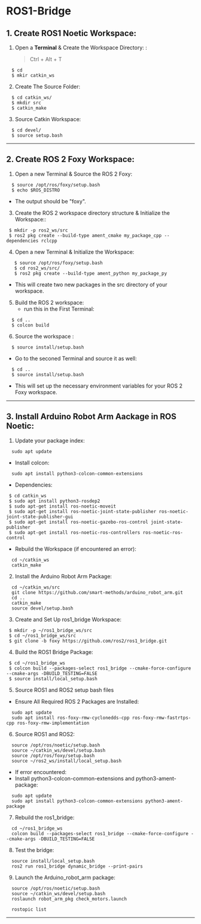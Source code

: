 # ROS1-Bridge

## 1. Create ROS1 Noetic Workspace:
   
1. Open a **Terminal** & Create the Workspace Directory: : 
   > Ctrl + Alt + T
   
```
  $ cd
  $ mkir catkin_ws
```

2. Create The Source Folder: 

  ```
    $ cd catkin_ws/
    $ mkdir src
    $ catkin_make
  ```

3. Source Catkin Workspace: 

 ```
   $ cd devel/
   $ source setup.bash 
  ```



***



## 2. Create ROS 2 Foxy Workspace:

1. Open a new Terminal & Source the ROS 2 Foxy:
```
  $ source /opt/ros/foxy/setup.bash
  $ echo $ROS_DISTRO
```
  - The output should be "foxy".

3. Create the ROS 2 workspace directory structure & Initialize the Workspace::
  ```
   $ mkdir -p ros2_ws/src
   $ ros2 pkg create --build-type ament_cmake my_package_cpp --dependencies rclcpp
```

4. Open a new Terminal & Initialize the Workspace:
```
   $ source /opt/ros/foxy/setup.bash
   $ cd ros2_ws/src/
   $ ros2 pkg create --build-type ament_python my_package_py 
```
  - This will create two new packages in the src directory of your workspace.
 
5. Build the ROS 2 workspace:
   - run this in the First Terminal:
```
  $ cd ..
  $ colcon build
```

6. Source the workspace :
```
  $ source install/setup.bash
```

  - Go to the seconed Terminal and source it as well:
```
  $ cd ..
  $ source install/setup.bash
```
  - This will set up the necessary environment variables for your ROS 2 Foxy workspace.



***




## 3. Install Arduino Robot Arm Aackage in ROS Noetic:

1. Update your package index:
```
  sudo apt update
```
- Install colcon:
```
  sudo apt install python3-colcon-common-extensions
 ``` 
- Dependencies:
```
 $ cd catkin_ws
 $ sudo apt install python3-rosdep2
 $ sudo apt-get install ros-noetic-moveit
 $ sudo apt-get install ros-noetic-joint-state-publisher ros-noetic-joint-state-publisher-gui
 $ sudo apt-get install ros-noetic-gazebo-ros-control joint-state-publisher
 $ sudo apt-get install ros-noetic-ros-controllers ros-noetic-ros-control
```


- Rebuild the Workspace (if encountered an error):
```
  cd ~/catkin_ws
  catkin_make
```

2. Install the Arduino Robot Arm Package:
```
  cd ~/catkin_ws/src
  git clone https://github.com/smart-methods/arduino_robot_arm.git
  cd ..
  catkin_make
  source devel/setup.bash
```

3. Create and Set Up ros1_bridge Workspace:
```
 $ mkdir -p ~/ros1_bridge_ws/src 
 $ cd ~/ros1_bridge_ws/src 
 $ git clone -b foxy https://github.com/ros2/ros1_bridge.git 
```

4. Build the ROS1 Bridge Package:
```
 $ cd ~/ros1_bridge_ws
 $ colcon build --packages-select ros1_bridge --cmake-force-configure --cmake-args -DBUILD_TESTING=FALSE
 $ source install/local_setup.bash
```

5. Source ROS1 and ROS2 setup bash files
  - Ensure All Required ROS 2 Packages are Installed:
```
  sudo apt update
  sudo apt install ros-foxy-rmw-cyclonedds-cpp ros-foxy-rmw-fastrtps-cpp ros-foxy-rmw-implementation
```

6. Source ROS1 and ROS2:
```
  source /opt/ros/noetic/setup.bash
  source ~/catkin_ws/devel/setup.bash
  source /opt/ros/foxy/setup.bash
  source ~/ros2_ws/install/local_setup.bash
```
  - If error encountered:
  - Install python3-colcon-common-extensions and python3-ament-package:
```
  sudo apt update
  sudo apt install python3-colcon-common-extensions python3-ament-package
```

7. Rebuild the ros1_bridge:
```
  cd ~/ros1_bridge_ws
  colcon build --packages-select ros1_bridge --cmake-force-configure --cmake-args -DBUILD_TESTING=FALSE
```

8. Test the bridge:
```
  source install/local_setup.bash
  ros2 run ros1_bridge dynamic_bridge --print-pairs
```
9. Launch the Arduino_robot_arm package:
```
  source /opt/ros/noetic/setup.bash
  source ~/catkin_ws/devel/setup.bash
  roslaunch robot_arm_pkg check_motors.launch
```
```
  rostopic list
```
***

